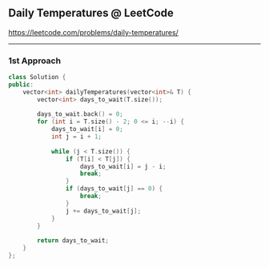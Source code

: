 ## Daily Temperatures @ LeetCode

<https://leetcode.com/problems/daily-temperatures/>

---
### 1st Approach

```C++
class Solution {
public:
    vector<int> dailyTemperatures(vector<int>& T) {
        vector<int> days_to_wait(T.size());
        
        days_to_wait.back() = 0;
        for (int i = T.size() - 2; 0 <= i; --i) {
            days_to_wait[i] = 0;
            int j = i + 1;
            
            while (j < T.size()) {
                if (T[i] < T[j]) {
                    days_to_wait[i] = j - i;
                    break;
                }
                if (days_to_wait[j] == 0) {
                    break;
                }
                j += days_to_wait[j];
            }
        }
        
        return days_to_wait;
    }
};
```
